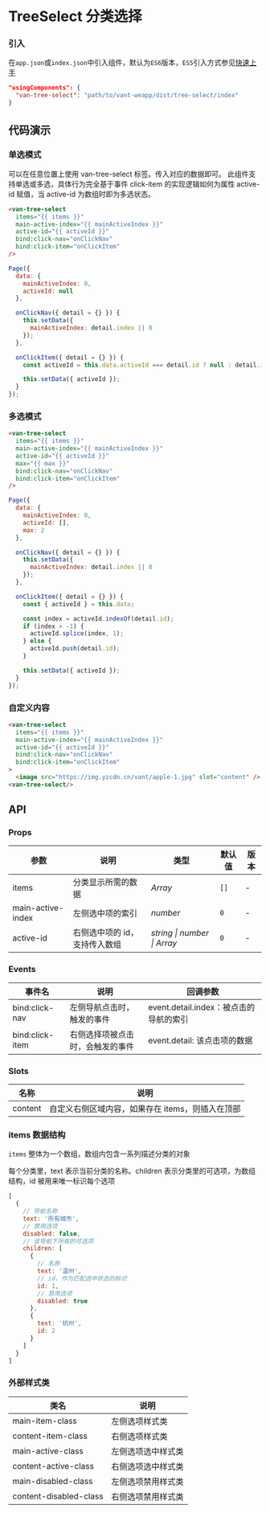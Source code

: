 # TreeSelect 分类选择

### 引入

在`app.json`或`index.json`中引入组件，默认为`ES6`版本，`ES5`引入方式参见[快速上手](#/quickstart)

```json
"usingComponents": {
  "van-tree-select": "path/to/vant-weapp/dist/tree-select/index"
}
```

## 代码演示

### 单选模式

可以在任意位置上使用 van-tree-select 标签。传入对应的数据即可。
此组件支持单选或多选，具体行为完全基于事件 click-item 的实现逻辑如何为属性 active-id 赋值，当 active-id 为数组时即为多选状态。

```html
<van-tree-select
  items="{{ items }}"
  main-active-index="{{ mainActiveIndex }}"
  active-id="{{ activeId }}"
  bind:click-nav="onClickNav"
  bind:click-item="onClickItem"
/>
```

```javascript
Page({
  data: {
    mainActiveIndex: 0,
    activeId: null
  },

  onClickNav({ detail = {} }) {
    this.setData({
      mainActiveIndex: detail.index || 0
    });
  },

  onClickItem({ detail = {} }) {
    const activeId = this.data.activeId === detail.id ? null : detail.id;

    this.setData({ activeId });
  }
});
```

### 多选模式

```html
<van-tree-select
  items="{{ items }}"
  main-active-index="{{ mainActiveIndex }}"
  active-id="{{ activeId }}"
  max="{{ max }}"
  bind:click-nav="onClickNav"
  bind:click-item="onClickItem"
/>
```

```javascript
Page({
  data: {
    mainActiveIndex: 0,
    activeId: [],
    max: 2
  },

  onClickNav({ detail = {} }) {
    this.setData({
      mainActiveIndex: detail.index || 0
    });
  },

  onClickItem({ detail = {} }) {
    const { activeId } = this.data;

    const index = activeId.indexOf(detail.id);
    if (index > -1) {
      activeId.splice(index, 1);
    } else {
      activeId.push(detail.id);
    }

    this.setData({ activeId });
  }
});
```

### 自定义内容

```html
<van-tree-select
  items="{{ items }}"
  main-active-index="{{ mainActiveIndex }}"
  active-id="{{ activeId }}"
  bind:click-nav="onClickNav"
  bind:click-item="onClickItem"
>
  <image src="https://img.yzcdn.cn/vant/apple-1.jpg" slot="content" />
<van-tree-select/>
```

## API

### Props

| 参数 | 说明 | 类型 | 默认值 | 版本 |
|-----------|-----------|-----------|-----------|-----------|
| items | 分类显示所需的数据 | *Array* | `[]` |  - |
| main-active-index | 左侧选中项的索引 | *number* | `0` | - |
| active-id | 右侧选中项的 id，支持传入数组 | *string \| number \| Array* | `0` | - |

### Events

| 事件名 | 说明 | 回调参数 |
|-----------|-----------|-----------|
| bind:click-nav | 左侧导航点击时，触发的事件 | event.detail.index：被点击的导航的索引 |
| bind:click-item | 右侧选择项被点击时，会触发的事件 | event.detail: 该点击项的数据 |

### Slots

| 名称 | 说明 |
|-----------|-----------|
| content | 自定义右侧区域内容，如果存在 items，则插入在顶部 |

### items 数据结构

`items` 整体为一个数组，数组内包含一系列描述分类的对象

每个分类里，text 表示当前分类的名称。children 表示分类里的可选项，为数组结构，id 被用来唯一标识每个选项

```javascript
[
  {
    // 导航名称
    text: '所有城市',
    // 禁用选项
    disabled: false,
    // 该导航下所有的可选项
    children: [
      {
        // 名称
        text: '温州',
        // id，作为匹配选中状态的标识
        id: 1,
        // 禁用选项
        disabled: true
      },
      {
        text: '杭州',
        id: 2
      }
    ]
  }
]
```

### 外部样式类

| 类名 | 说明 |
|-----------|-----------|
| main-item-class | 左侧选项样式类 |
| content-item-class | 右侧选项样式类 |
| main-active-class | 左侧选项选中样式类 |
| content-active-class | 右侧选项选中样式类 |
| main-disabled-class | 左侧选项禁用样式类 |
| content-disabled-class | 右侧选项禁用样式类 |
